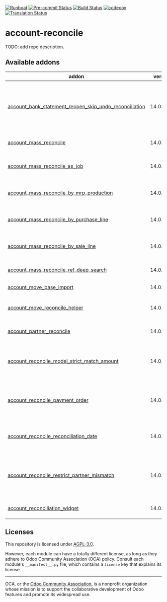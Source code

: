 
[![Runboat](https://img.shields.io/badge/runboat-Try%20me-875A7B.png)](https://runboat.odoo-community.org/builds?repo=OCA/account-reconcile&target_branch=14.0)
[![Pre-commit Status](https://github.com/OCA/account-reconcile/actions/workflows/pre-commit.yml/badge.svg?branch=14.0)](https://github.com/OCA/account-reconcile/actions/workflows/pre-commit.yml?query=branch%3A14.0)
[![Build Status](https://github.com/OCA/account-reconcile/actions/workflows/test.yml/badge.svg?branch=14.0)](https://github.com/OCA/account-reconcile/actions/workflows/test.yml?query=branch%3A14.0)
[![codecov](https://codecov.io/gh/OCA/account-reconcile/branch/14.0/graph/badge.svg)](https://codecov.io/gh/OCA/account-reconcile)
[![Translation Status](https://translation.odoo-community.org/widgets/account-reconcile-14-0/-/svg-badge.svg)](https://translation.odoo-community.org/engage/account-reconcile-14-0/?utm_source=widget)

<!-- /!\ do not modify above this line -->

# account-reconcile

TODO: add repo description.

<!-- /!\ do not modify below this line -->

<!-- prettier-ignore-start -->

[//]: # (addons)

Available addons
----------------
addon | version | maintainers | summary
--- | --- | --- | ---
[account_bank_statement_reopen_skip_undo_reconciliation](account_bank_statement_reopen_skip_undo_reconciliation/) | 14.0.1.0.0 |  | When reopening a bank statement it will respect the reconciled entries.
[account_mass_reconcile](account_mass_reconcile/) | 14.0.1.1.1 |  | Account Mass Reconcile
[account_mass_reconcile_as_job](account_mass_reconcile_as_job/) | 14.0.1.1.0 |  | Account Mass Reconcile as Jobs
[account_mass_reconcile_by_mrp_production](account_mass_reconcile_by_mrp_production/) | 14.0.1.0.0 |  | Allows to reconcile based on the MO line
[account_mass_reconcile_by_purchase_line](account_mass_reconcile_by_purchase_line/) | 14.0.1.0.0 |  | Allows to reconcile based on the PO line
[account_mass_reconcile_by_sale_line](account_mass_reconcile_by_sale_line/) | 14.0.1.0.0 |  | Allows to reconcile based on the SO line
[account_mass_reconcile_ref_deep_search](account_mass_reconcile_ref_deep_search/) | 14.0.1.0.0 |  | Mass Reconcile Ref Deep Search
[account_move_base_import](account_move_base_import/) | 14.0.1.0.1 |  | Journal Entry base import
[account_move_reconcile_helper](account_move_reconcile_helper/) | 14.0.1.0.0 |  | Provides tools to facilitate reconciliation
[account_partner_reconcile](account_partner_reconcile/) | 14.0.1.0.0 |  | Account Partner Reconcile
[account_reconcile_model_strict_match_amount](account_reconcile_model_strict_match_amount/) | 14.0.1.0.0 |  | Restrict reconciliation propositions to matching amount parameter
[account_reconcile_payment_order](account_reconcile_payment_order/) | 14.0.2.0.0 | [![pedrobaeza](https://github.com/pedrobaeza.png?size=30px)](https://github.com/pedrobaeza) | Automatically propose all lines generated from payment orders
[account_reconcile_reconciliation_date](account_reconcile_reconciliation_date/) | 14.0.1.0.1 |  | Track Reconciliation Date of Payments and Invoices
[account_reconcile_restrict_partner_mismatch](account_reconcile_restrict_partner_mismatch/) | 14.0.1.0.0 |  | Restrict reconciliation on receivable and payable accounts to the same partner
[account_reconciliation_widget](account_reconciliation_widget/) | 14.0.2.0.1 |  | Account reconciliation widget

[//]: # (end addons)

<!-- prettier-ignore-end -->

## Licenses

This repository is licensed under [AGPL-3.0](LICENSE).

However, each module can have a totally different license, as long as they adhere to Odoo Community Association (OCA)
policy. Consult each module's `__manifest__.py` file, which contains a `license` key
that explains its license.

----
OCA, or the [Odoo Community Association](http://odoo-community.org/), is a nonprofit
organization whose mission is to support the collaborative development of Odoo features
and promote its widespread use.
